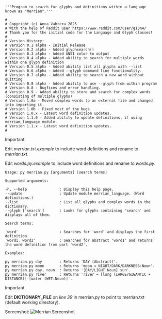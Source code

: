 ```
'''Program to search for glyphs and definitions within a language known as "Merrian".'''

#
# Copyright (c) Anna Vahtera 2025
# With the help of Reddit user https://www.reddit.com/user/g13n4/
# Thank you for the initial code for the Language and Glyph classes!
#
# Version History:
# Version 0.1 alpha - Initial Release
# Version 0.2 alpha - Added glyphsearch()
# Version 0.3 alpha - Added ANSI color to output
# Version 0.4 alpha - Added ability to search for multiple words within one glyph definition
# Version 0.5 alpha - Added ability list all glyphs with --list
# Version 0.6 alpha - Added --glyph command line functionality.
# Version 0.7 alpha - Added ability to search a new word without quitting
# Version 0.8 alpha - Added ability to use --glyph from within program
# Version 0.8 - Bugfixes and error handling.
# Version 0.9 - Added ability to store and search for complex words (consisting of multiple glyphs)
# Version 1.0a - Moved complex words to an external file and changed into importing it.
# Version 1.0b - Fixed most of the bugs.
# Version 1.0.x - Latest word definition updates.
# Version 1.1.0 - Added ability to update definitions, if using merrian_language module.
# Version 1.1.x - Latest word definition updates.
#
```
> [!IMPORTANT]
> Edit *merrian.txt.example* to include word definitions and rename to *merrian.txt*.
> 
> Edit *words.py.example* to include word definitions and rename to *words.py*.
```
Usage: py merrian.py [arguments] [search terms]

Supported arguments:

-h, --help               : Display this help page.
--update                 : Update module merrian_language. (Word definitions.)
--list                   : List all glyphs and complex words in the dictionary.
--glyph ['search']       : Looks for glyphs containing 'search' and displays all of them.

Search terms:

'word'                   : Searches for 'word' and displays the first definition.
'word1, word2'           : Searches for abstract 'word1' and returns the word definition from part 'word2'.

Examples:

py merrian.py day        : Returns 'DAY (Abstract)'.
py merrian.py moon       : Returns 'moon = NIGHT/DARK/DARKNESS:Noun'.
py merrian.py day, noun  : Returns '[DAY/LIGHT:Noun] sun'.
py merrian.py river      : Returns 'river = [long (LARGE/GIGANTIC + DISTANCE)]-[water (WET:Noun)]'.
```
> [!IMPORTANT]
> Edit **DICTIONARY_FILE** on *line 39* in merrian.py to point to merrian.txt (default working directory).

Screenshot:
![Merrian Screenshot](https://imgur.com/fF6eCoN.png)
